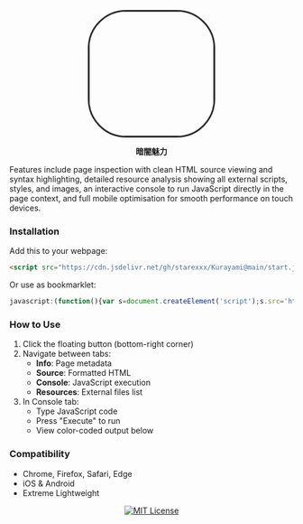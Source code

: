 <p align="center">
  <img src="https://raw.githubusercontent.com/starexxx/Kurayami/f5dca5/Icon/main.png" width="220" style="border-radius:30%;border:3px solid #2d2d2d">
</p>
<p align="center"><b>暗闇魅力</b></p>

Features include page inspection with clean HTML source viewing and syntax highlighting, detailed resource analysis showing all external scripts, styles, and images, an interactive console to run JavaScript directly in the page context, and full mobile optimisation for smooth performance on touch devices.

### Installation
Add this to your webpage:
```html
<script src="https://cdn.jsdelivr.net/gh/starexxx/Kurayami@main/start.js"></script>
```

Or use as bookmarklet:
```javascript
javascript:(function(){var s=document.createElement('script');s.src='https://cdn.jsdelivr.net/gh/starexxx/Kurayami@main/start.js';document.body.appendChild(s);})();
```

### How to Use
1. Click the floating button (bottom-right corner)
2. Navigate between tabs:
   - **Info**: Page metadata
   - **Source**: Formatted HTML
   - **Console**: JavaScript execution
   - **Resources**: External files list
3. In Console tab:
   - Type JavaScript code
   - Press "Execute" to run
   - View color-coded output below

### Compatibility
- Chrome, Firefox, Safari, Edge
- iOS & Android
- Extreme Lightweight

<p align="center">
  <a href="LICENSE">
    <img src="https://img.shields.io/badge/license-MIT-pink.svg" alt="MIT License">
  </a>
</p>
